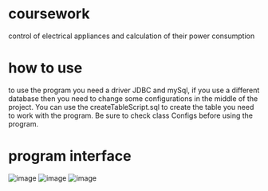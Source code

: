 # coursework
control of electrical appliances and calculation of their power consumption
# how to use
to use the program you need a driver JDBC and mySql, if you use a different database then you need to change some configurations in the middle of the project. You can use the createTableScript.sql to create the table you need to work with the program. Be sure to check class Configs before using the program.
# program interface
![image](https://user-images.githubusercontent.com/96056678/145829226-e45d1e28-0620-43bf-bbd0-87966e7ac990.png)
![image](https://user-images.githubusercontent.com/96056678/145829273-57d80737-bdd0-4eaa-81cf-30c8aa1c9fbd.png)
![image](https://user-images.githubusercontent.com/96056678/145829576-9f66a4d1-10b8-4e72-b90f-e1409312e574.png)

